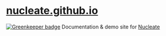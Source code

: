 # [nucleate.github.io](https://nucleate.github.io/)

[![Greenkeeper badge](https://badges.greenkeeper.io/elliottsj/nucleate.github.io.svg)](https://greenkeeper.io/)
Documentation &amp; demo site for [Nucleate](https://github.com/nucleate/nucleate)
